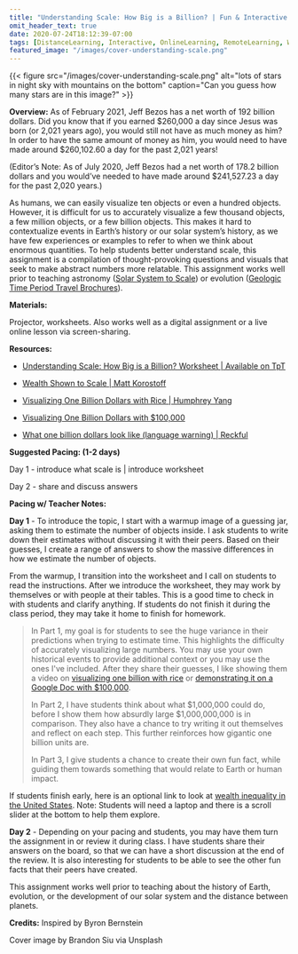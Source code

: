 ```yaml
---
title: "Understanding Scale: How Big is a Billion? | Fun & Interactive Worksheet"
omit_header_text: true
date: 2020-07-24T18:12:39-07:00
tags: [DistanceLearning, Interactive, OnlineLearning, RemoteLearning, Worksheets, Astronomy, Biology, Evolution]
featured_image: "/images/cover-understanding-scale.png"
---
```


{{< figure src="/images/cover-understanding-scale.png" alt="lots of stars in night sky with mountains on the bottom" caption="Can you guess how many stars are in this image?" >}}

**Overview:** As of February 2021, Jeff Bezos has a net worth of 192 billion dollars. Did you know that if you earned $260,000 a day since Jesus was born (or 2,021 years ago), you would still not have as much money as him? In order to have the same amount of money as him, you would need to have made around $260,102.60 a day for the past 2,021 years!

(Editor’s Note: As of July 2020, Jeff Bezos had a net worth of 178.2 billion dollars and you would’ve needed to have made around $241,527.23 a day for the past 2,020 years.)

As humans, we can easily visualize ten objects or even a hundred objects. However, it is difficult for us to accurately visualize a few thousand objects, a few million objects, or a few billion objects. This makes it hard to contextualize events in Earth’s history or our solar system’s history, as we have few experiences or examples to refer to when we think about enormous quantities.
To help students better understand scale, this assignment is a compilation of thought-provoking questions and visuals that seek to make abstract numbers more relatable. This assignment works well prior to teaching astronomy ([Solar System to Scale](/posts/solar-system-to-scale)) or evolution ([Geologic Time Period Travel Brochures](/posts/geologic-time-period-travel-brochures)).

**Materials:**

Projector, worksheets. Also works well as a digital assignment or a live online lesson via screen-sharing.

**Resources:**

- [Understanding Scale: How Big is a Billion? Worksheet | Available on TpT](https://www.teacherspayteachers.com/Product/Understanding-Scale-How-to-Visualize-One-Billion-Interactive-Worksheet-5818251)

- [Wealth Shown to Scale | Matt Korostoff](https://mkorostoff.github.io/1-pixel-wealth/)

- [Visualizing One Billion Dollars with Rice | Humphrey Yang](https://www.youtube.com/watch?v=qSOVBiEotaw)

- [Visualizing One Billion Dollars with $100,000](https://www.youtube.com/watch?v=xwgRDW05-ZY&t=65s)

- [What one billion dollars look like (language warning) | Reckful](https://www.youtube.com/watch?v=0J6BQDKiYyM)

**Suggested Pacing: (1-2 days)**

Day 1 - introduce what scale is | introduce worksheet

Day 2 - share and discuss answers

**Pacing w/ Teacher Notes:**

**Day 1** - To introduce the topic, I start with a warmup image of a guessing jar, asking them to estimate the number of objects inside. I ask students to write down their estimates without discussing it with their peers. Based on their guesses, I create a range of answers to show the massive differences in how we estimate the number of objects.

From the warmup, I transition into the worksheet and I call on students to read the instructions. After we introduce the worksheet, they may work by themselves or with people at their tables. This is a good time to check in with students and clarify anything. If students do not finish it during the class period, they may take it home to finish for homework.

> In Part 1, my goal is for students to see the huge variance in their predictions when trying to estimate time. This highlights the difficulty of accurately visualizing large numbers. You may use your own historical events to provide additional context or you may use the ones I've included. After they share their guesses, I like showing them a video on [visualizing one billion with rice](https://www.youtube.com/watch?v=qSOVBiEotaw) or [demonstrating it on a Google Doc with $100,000](https://www.youtube.com/watch?v=xwgRDW05-ZY&t=65s).
>
> In Part 2, I have students think about what $1,000,000 could do, before I show them how absurdly large $1,000,000,000 is in comparison. They also have a chance to try writing it out themselves and reflect on each step. This further reinforces how gigantic one billion units are.
>
> In Part 3, I give students a chance to create their own fun fact, while guiding them towards something that would relate to Earth or human impact.

If students finish early, here is an optional link to look at [wealth inequality in the United States](https://mkorostoff.github.io/1-pixel-wealth/). Note: Students will need a laptop and there is a scroll slider at the bottom to help them explore.

**Day 2** - Depending on your pacing and students, you may have them turn the assignment in or review it during class. I have students share their answers on the board, so that we can have a short discussion at the end of the review. It is also interesting for students to be able to see the other fun facts that their peers have created.

This assignment works well prior to teaching about the history of Earth, evolution, or the development of our solar system and the distance between planets.

**Credits:** Inspired by Byron Bernstein

Cover image by Brandon Siu via Unsplash

